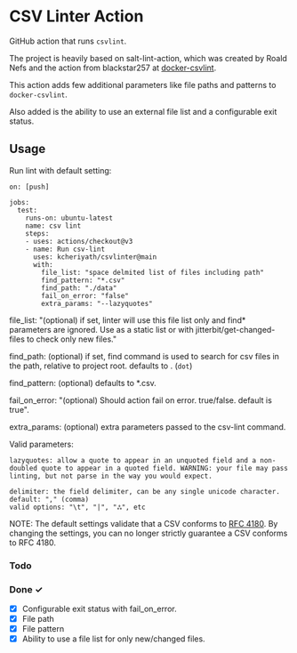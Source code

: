 # CSV Linter Action

GitHub action that runs `csvlint`.

The project is heavily based on salt-lint-action, which was created by Roald Nefs and the action from blackstar257 at [docker-csvlint](https://github.com/blackstar257/docker-csvlint).

This action adds few additional parameters like file paths and patterns to `docker-csvlint`. 

Also added is the ability to use an external file list and a configurable exit status.




## Usage

Run lint with default setting:

```
on: [push]

jobs:
  test:
    runs-on: ubuntu-latest
    name: csv lint
    steps:
    - uses: actions/checkout@v3
    - name: Run csv-lint
      uses: kcheriyath/csvlinter@main
      with:
        file_list: "space delmited list of files including path"
        find_pattern: "*.csv"
        find_path: "./data"
        fail_on_error: "false"
        extra_params: "--lazyquotes"
```


file_list: "(optional) if set, linter will use this file list only and find* parameters are ignored. Use as a static list or with jitterbit/get-changed-files to check only new files."

find_path: (optional) if set, find command is used to search for csv files in the path, relative to project root. defaults to . (`dot`)

find_pattern: (optional) defaults to *.csv.

fail_on_error: "(optional) Should action fail on error. true/false. default is true".

extra_params: (optional) extra parameters passed to the csv-lint command.

Valid parameters: 

    lazyquotes: allow a quote to appear in an unquoted field and a non-doubled quote to appear in a quoted field. WARNING: your file may pass linting, but not parse in the way you would expect.

    delimiter: the field delimiter, can be any single unicode character.
    default: "," (comma)
    valid options: "\t", "|", "ஃ", etc

NOTE: The default settings validate that a CSV conforms to [RFC 4180](https://tools.ietf.org/html/rfc4180). By changing the settings, you can no longer strictly guarantee a CSV conforms to RFC 4180.


### Todo



### Done ✓

- [x] Configurable exit status with fail_on_error.
- [x] File path 
- [x] File pattern 
- [x] Ability to use a file list for only new/changed files.  

